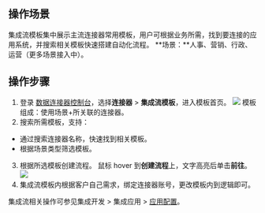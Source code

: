 ## 操作场景
集成流模板集中展示主流连接器常用模板，用户可根据业务所需，找到要连接的应用系统，并搜索相关模板快速搭建自动化流程。
**场景：**人事、营销、行政、运营（更多场景接入中）。

## 操作步骤
1. 登录 [数据连接器控制台](https://ipaas.cloud.tencent.com/)，选择**连接器** > **集成流模板**，进入模板首页。
![](https://qcloudimg.tencent-cloud.cn/raw/30039e94c7e4c0539f12e18907f1c108.png)
模板组成：使用场景+所关联的连接器。
2. 搜索所需模板，支持：
 - 通过搜索连接器名称，快速找到相关模板。
 - 根据场景类型筛选模板。
3. 根据所选模板创建流程。
鼠标 hover 到**创建流程**上，文字高亮后单击**前往**。
![](https://qcloudimg.tencent-cloud.cn/raw/a9aab420910b3b0ef25cf02954522f58.png)
4. 集成流模板内根据客户自己需求，绑定连接器账号，更改模板内到逻辑即可。

集成流相关操作可参见集成开发 > 集成应用 > [应用配置](https://cloud.tencent.com/document/product/1270/76471)。
